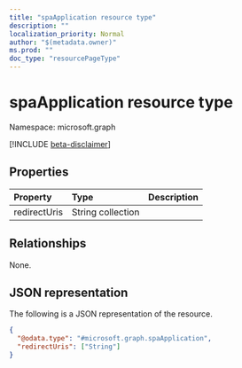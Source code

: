 ```yaml
---
title: "spaApplication resource type"
description: ""
localization_priority: Normal
author: "$(metadata.owner)"
ms.prod: ""
doc_type: "resourcePageType"
---
```


# spaApplication resource type

Namespace: microsoft.graph

[!INCLUDE [beta-disclaimer](../../includes/beta-disclaimer.md)]

## Properties

| Property     | Type              | Description |
| :----------- | :---------------- | :---------- |
| redirectUris | String collection |             |

## Relationships

None.

## JSON representation

The following is a JSON representation of the resource.

<!-- {
  "blockType": "resource",
  "@odata.type": "microsoft.graph.spaApplication",
}
-->

```json
{
  "@odata.type": "#microsoft.graph.spaApplication",
  "redirectUris": ["String"]
}
```
